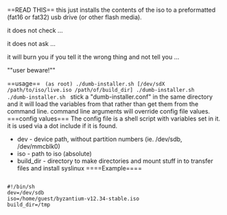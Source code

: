 ==READ THIS==
this just installs the contents of the iso to a preformatted (fat16 or fat32) usb drive (or other flash media).

it does not check ...

it does not ask ...

it will burn you if you tell it the wrong thing and not tell you ...

""user beware!""

==usage==
<code>
(as root)
./dumb-installer.sh [/dev/sdX /path/to/iso/live.iso /path/of/build_dir]
./dumb-installer.sh ./dumb-installer.sh 
</code>
stick a "dumb-installer.conf" in the same directory and it will load the variables from that rather than get them from the command line. command line arguments will override config file values.
===config values===
The config file is a shell script with variables set in it. it is used via a dot include if it is found.
* dev - device path, without partition numbers (ie. /dev/sdb, /dev/mmcblk0)
* iso - path to iso (absolute)
* build_dir - directory to make directories and mount stuff in to transfer files and install syslinux
====Example====
<code>
#!/bin/sh
dev=/dev/sdb
iso=/home/guest/byzantium-v12.34-stable.iso
build_dir=/tmp
</code>
